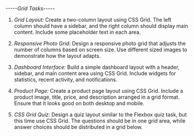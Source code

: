 *-----Grid Tasks-----*

1. *Grid Layout:*
    Create a two-column layout using CSS Grid. The left column should have a sidebar, and the right column should display main content. Include some placeholder text in each area. 

2. *Responsive Photo Grid:*
    Design a responsive photo grid that adjusts the number of columns based on screen size. Use different sized images to demonstrate how the layout adapts.

3. *Dashboard Interface:*
    Build a simple dashboard layout with a header, sidebar, and main content area using CSS Grid. Include widgets for statistics, recent activity, and notifications.

4. *Product Page:*
    Create a product page layout using CSS Grid. Include a product image, title, price, and description arranged in a grid format. Ensure that it looks good on both desktop and mobile.

5. *CSS Grid Quiz:*
    Design a quiz layout similar to the Flexbox quiz task, but this time use CSS Grid. The questions should be in one grid area, while answer choices should be distributed in a grid below.
